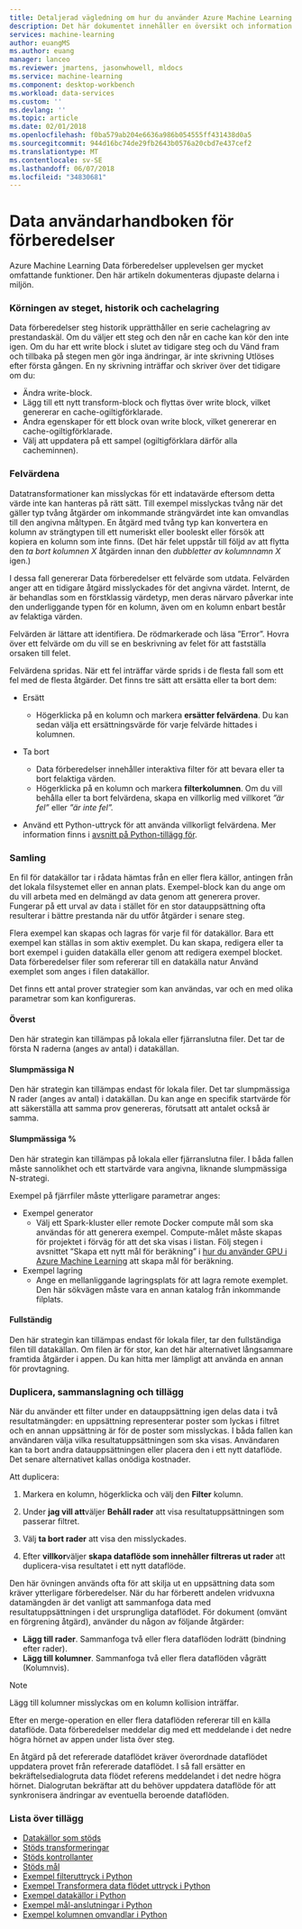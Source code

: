 ```yaml
---
title: Detaljerad vägledning om hur du använder Azure Machine Learning Data förberedelser | Microsoft Docs
description: Det här dokumentet innehåller en översikt och information om hur du löser problem med Azure Machine Learning Data förberedelser
services: machine-learning
author: euangMS
ms.author: euang
manager: lanceo
ms.reviewer: jmartens, jasonwhowell, mldocs
ms.service: machine-learning
ms.component: desktop-workbench
ms.workload: data-services
ms.custom: ''
ms.devlang: ''
ms.topic: article
ms.date: 02/01/2018
ms.openlocfilehash: f0ba579ab204e6636a986b054555ff431438d0a5
ms.sourcegitcommit: 944d16bc74de29fb2643b0576a20cbd7e437cef2
ms.translationtype: MT
ms.contentlocale: sv-SE
ms.lasthandoff: 06/07/2018
ms.locfileid: "34830681"
---
```

# <a name="data-preparations-user-guide"></a>Data användarhandboken för förberedelser 
Azure Machine Learning Data förberedelser upplevelsen ger mycket omfattande funktioner. Den här artikeln dokumenteras djupaste delarna i miljön.

### <a name="step-execution-history-and-caching"></a>Körningen av steget, historik och cachelagring 
Data förberedelser steg historik upprätthåller en serie cachelagring av prestandaskäl. Om du väljer ett steg och den når en cache kan kör den inte igen. Om du har ett write block i slutet av tidigare steg och du Vänd fram och tillbaka på stegen men gör inga ändringar, är inte skrivning Utlöses efter första gången. En ny skrivning inträffar och skriver över det tidigare om du:

- Ändra write-block.
- Lägg till ett nytt transform-block och flyttas över write block, vilket genererar en cache-ogiltigförklarade.
- Ändra egenskaper för ett block ovan write block, vilket genererar en cache-ogiltigförklarade.
- Välj att uppdatera på ett sampel (ogiltigförklara därför alla cacheminnen).

### <a name="error-values"></a>Felvärdena

Datatransformationer kan misslyckas för ett indatavärde eftersom detta värde inte kan hanteras på rätt sätt. Till exempel misslyckas tvång när det gäller typ tvång åtgärder om inkommande strängvärdet inte kan omvandlas till den angivna måltypen. En åtgärd med tvång typ kan konvertera en kolumn av strängtypen till ett numeriskt eller booleskt eller försök att kopiera en kolumn som inte finns. (Det här felet uppstår till följd av att flytta den *ta bort kolumnen X* åtgärden innan den *dubbletter av kolumnnamn X* igen.)

I dessa fall genererar Data förberedelser ett felvärde som utdata. Felvärden anger att en tidigare åtgärd misslyckades för det angivna värdet. Internt, de är behandlas som en förstklassig värdetyp, men deras närvaro påverkar inte den underliggande typen för en kolumn, även om en kolumn enbart består av felaktiga värden.

Felvärden är lättare att identifiera. De rödmarkerade och läsa ”Error”. Hovra över ett felvärde om du vill se en beskrivning av felet för att fastställa orsaken till felet.

Felvärdena spridas. När ett fel inträffar värde sprids i de flesta fall som ett fel med de flesta åtgärder. Det finns tre sätt att ersätta eller ta bort dem:

* Ersätt
    -  Högerklicka på en kolumn och markera **ersätter felvärdena**. Du kan sedan välja ett ersättningsvärde för varje felvärde hittades i kolumnen.

* Ta bort
    - Data förberedelser innehåller interaktiva filter för att bevara eller ta bort felaktiga värden.
    - Högerklicka på en kolumn och markera **filterkolumnen**. Om du vill behålla eller ta bort felvärdena, skapa en villkorlig med villkoret *”är fel”* eller *”är inte fel”.*

* Använd ett Python-uttryck för att använda villkorligt felvärdena. Mer information finns i [avsnitt på Python-tillägg för](data-prep-python-extensibility-overview.md).

### <a name="sampling"></a>Samling
En fil för datakällor tar i rådata hämtas från en eller flera källor, antingen från det lokala filsystemet eller en annan plats. Exempel-block kan du ange om du vill arbeta med en delmängd av data genom att generera prover. Fungerar på ett urval av data i stället för en stor datauppsättning ofta resulterar i bättre prestanda när du utför åtgärder i senare steg.

Flera exempel kan skapas och lagras för varje fil för datakällor. Bara ett exempel kan ställas in som aktiv exemplet. Du kan skapa, redigera eller ta bort exempel i guiden datakälla eller genom att redigera exempel blocket. Data förberedelser filer som refererar till en datakälla natur Använd exemplet som anges i filen datakällor.

Det finns ett antal prover strategier som kan användas, var och en med olika parametrar som kan konfigureras.

#### <a name="top"></a>Överst
Den här strategin kan tillämpas på lokala eller fjärranslutna filer. Det tar de första N raderna (anges av antal) i datakällan.

#### <a name="random-n"></a>Slumpmässiga N 
Den här strategin kan tillämpas endast för lokala filer. Det tar slumpmässiga N rader (anges av antal) i datakällan. Du kan ange en specifik startvärde för att säkerställa att samma prov genereras, förutsatt att antalet också är samma.

#### <a name="random-"></a>Slumpmässiga % 
Den här strategin kan tillämpas på lokala eller fjärranslutna filer. I båda fallen måste sannolikhet och ett startvärde vara angivna, liknande slumpmässiga N-strategi.

Exempel på fjärrfiler måste ytterligare parametrar anges:

- Exempel generator 
  - Välj ett Spark-kluster eller remote Docker compute mål som ska användas för att generera exempel. Compute-målet måste skapas för projektet i förväg för att det ska visas i listan. Följ stegen i avsnittet ”Skapa ett nytt mål för beräkning” i [hur du använder GPU i Azure Machine Learning](how-to-use-gpu.md) att skapa mål för beräkning.
- Exempel lagring 
  - Ange en mellanliggande lagringsplats för att lagra remote exemplet. Den här sökvägen måste vara en annan katalog från inkommande filplats.

#### <a name="full-file"></a>Fullständig 
Den här strategin kan tillämpas endast för lokala filer, tar den fullständiga filen till datakällan. Om filen är för stor, kan det här alternativet långsammare framtida åtgärder i appen. Du kan hitta mer lämpligt att använda en annan för provtagning.


### <a name="fork-merge-and-append"></a>Duplicera, sammanslagning och tillägg

När du använder ett filter under en datauppsättning igen delas data i två resultatmängder: en uppsättning representerar poster som lyckas i filtret och en annan uppsättning är för de poster som misslyckas. I båda fallen kan användaren välja vilka resultatuppsättningen som ska visas. Användaren kan ta bort andra datauppsättningen eller placera den i ett nytt dataflöde. Det senare alternativet kallas onödiga kostnader.

Att duplicera: 
1. Markera en kolumn, högerklicka och välj den **Filter** kolumn.

2. Under **jag vill att**väljer **Behåll rader** att visa resultatuppsättningen som passerar filtret.

3. Välj **ta bort rader** att visa den misslyckades.

4. Efter **villkor**väljer **skapa dataflöde som innehåller filtreras ut rader** att duplicera-visa resultatet i ett nytt dataflöde.


Den här övningen används ofta för att skilja ut en uppsättning data som kräver ytterligare förberedelser. När du har förberett andelen vridvuxna datamängden är det vanligt att sammanfoga data med resultatuppsättningen i det ursprungliga dataflödet. För dokument (omvänt en förgrening åtgärd), använder du någon av följande åtgärder:

- **Lägg till rader**. Sammanfoga två eller flera dataflöden lodrätt (bindning efter rader). 
- **Lägg till kolumner**. Sammanfoga två eller flera dataflöden vågrätt (Kolumnvis).


>[!NOTE]
>Lägg till kolumner misslyckas om en kolumn kollision inträffar.


Efter en merge-operation en eller flera dataflöden refererar till en källa dataflöde. Data förberedelser meddelar dig med ett meddelande i det nedre högra hörnet av appen under lista över steg.


En åtgärd på det refererade dataflödet kräver överordnade dataflödet uppdatera provet från refererade dataflödet. I så fall ersätter en bekräftelsedialogruta data flödet referens meddelandet i det nedre högra hörnet. Dialogrutan bekräftar att du behöver uppdatera dataflöde för att synkronisera ändringar av eventuella beroende dataflöden.

### <a name="list-of-appendices"></a>Lista över tillägg 
* [Datakällor som stöds](data-prep-appendix2-supported-data-sources.md)  
* [Stöds transformeringar](data-prep-appendix3-supported-transforms.md)  
* [Stöds kontrollanter](data-prep-appendix4-supported-inspectors.md)  
* [Stöds mål](data-prep-appendix5-supported-destinations.md)  
* [Exempel filteruttryck i Python](data-prep-appendix6-sample-filter-expressions-python.md)  
* [Exempel Transformera data flödet uttryck i Python](data-prep-appendix7-sample-transform-data-flow-python.md)  
* [Exempel datakällor i Python](data-prep-appendix8-sample-source-connections-python.md)  
* [Exempel mål-anslutningar i Python](data-prep-appendix9-sample-destination-connections-python.md)  
* [Exempel kolumnen omvandlar i Python](data-prep-appendix10-sample-custom-column-transforms-python.md)  
